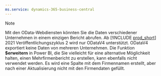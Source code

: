 ```yaml
---
ms.service: dynamics-365-business-central
---
```

> [!NOTE]
> Mit den OData-Webdiensten könnten Sie die Daten verschiedener Unternehmen in einem einzigen Bericht abrufen. Ab [!INCLUDE [prod_short](prod_short.md)] 2021 Veröffentlichungszyklus 2 wird nur ODataV4 unterstützt. ODataV4 exportiert keine Daten von mehreren Unternehmen. Die Funktion **$erweitern** in Power BI, die Sie vielleicht für eine alternative Möglichkeit halten, einen Mehrfirmenbericht zu erstellen, kann ebenfalls nicht verwendet werden. Es wird eine Spalte mit dem Firmennamen erstellt, aber nach einer Aktualisierung nicht mit den Firmendaten gefüllt.
